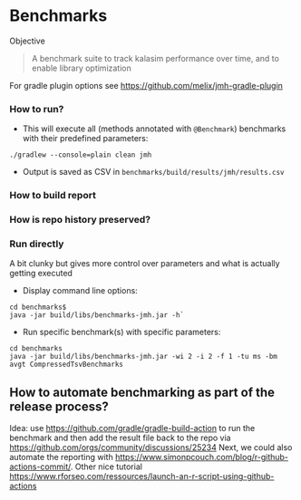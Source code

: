 # Benchmarks

Objective
> A benchmark suite to track kalasim performance over time, and to enable library optimization

For gradle plugin options see https://github.com/melix/jmh-gradle-plugin


### How to run?

* This will execute all (methods annotated with `@Benchmark`) benchmarks with their predefined parameters:

`./gradlew --console=plain clean jmh`

* Output is saved as CSV in `benchmarks/build/results/jmh/results.csv`

### How to build report


### How is repo history preserved?

### Run directly

A bit clunky but gives more control over parameters and what is actually getting executed 

* Display command line options:
```
cd benchmarks$
java -jar build/libs/benchmarks-jmh.jar -h`
```

* Run specific benchmark(s) with specific parameters: 
```
cd benchmarks
java -jar build/libs/benchmarks-jmh.jar -wi 2 -i 2 -f 1 -tu ms -bm avgt CompressedTsvBenchmarks
```

## How to automate benchmarking as part of the release process?

Idea: use https://github.com/gradle/gradle-build-action to run the benchmark and then add the result file back to the repo via https://github.com/orgs/community/discussions/25234
Next, we could also automate the reporting with https://www.simonpcouch.com/blog/r-github-actions-commit/. Other nice tutorial https://www.rforseo.com/ressources/launch-an-r-script-using-github-actions